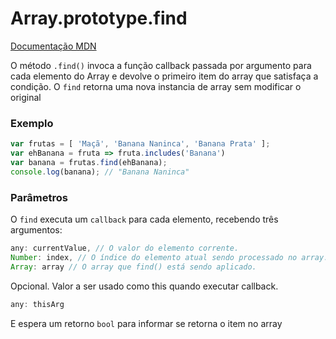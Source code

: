 # Array.prototype.find

[Documentação MDN](https://developer.mozilla.org/pt-BR/docs/Web/JavaScript/Reference/Global_Objects/Array/find)

O método `.find()` invoca a função callback passada por argumento para cada elemento do Array e devolve o primeiro item do array que satisfaça a condição.
O `find` retorna uma nova instancia de array sem modificar o original

### Exemplo

```javascript
var frutas = [ 'Maçã', 'Banana Naninca', 'Banana Prata' ];
var ehBanana = fruta => fruta.includes('Banana')
var banana = frutas.find(ehBanana); 
console.log(banana); // "Banana Naninca"
```

### Parâmetros

O `find` executa um `callback` para cada elemento, recebendo três argumentos:

```javascript
any: currentValue, // O valor do elemento corrente.
Number: index, // O índice do elemento atual sendo processado no array.
Array: array // O array que find() está sendo aplicado.
```

Opcional. Valor a ser usado como this quando executar callback.
```javascript
any: thisArg
```

E espera um retorno `bool` para informar se retorna o item no array